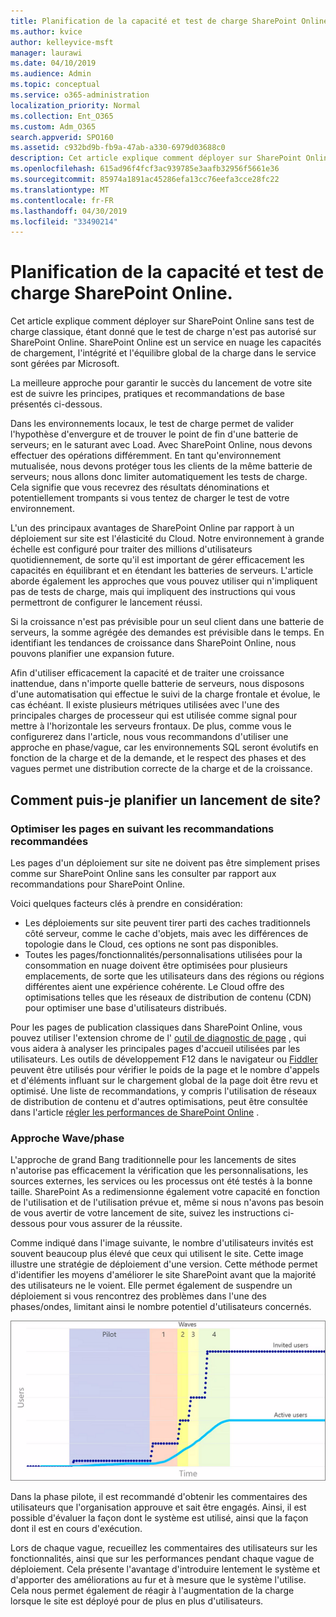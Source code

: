 ```yaml
---
title: Planification de la capacité et test de charge SharePoint Online
ms.author: kvice
author: kelleyvice-msft
manager: laurawi
ms.date: 04/10/2019
ms.audience: Admin
ms.topic: conceptual
ms.service: o365-administration
localization_priority: Normal
ms.collection: Ent_O365
ms.custom: Adm_O365
search.appverid: SPO160
ms.assetid: c932bd9b-fb9a-47ab-a330-6979d03688c0
description: Cet article explique comment déployer sur SharePoint Online sans effectuer de tests de charge traditionnels, car il n'est pas autorisé.
ms.openlocfilehash: 615ad96f4fcf3ac939785e3aafb32956f5661e36
ms.sourcegitcommit: 85974a1891ac45286efa13cc76eefa3cce28fc22
ms.translationtype: MT
ms.contentlocale: fr-FR
ms.lasthandoff: 04/30/2019
ms.locfileid: "33490214"
---
```

# <a name="capacity-planning-and-load-testing-sharepoint-online"></a>Planification de la capacité et test de charge SharePoint Online.

Cet article explique comment déployer sur SharePoint Online sans test de charge classique, étant donné que le test de charge n'est pas autorisé sur SharePoint Online. SharePoint Online est un service en nuage les capacités de chargement, l'intégrité et l'équilibre global de la charge dans le service sont gérées par Microsoft.
  
La meilleure approche pour garantir le succès du lancement de votre site est de suivre les principes, pratiques et recommandations de base présentés ci-dessous.
  
Dans les environnements locaux, le test de charge permet de valider l'hypothèse d'envergure et de trouver le point de fin d'une batterie de serveurs; en le saturant avec Load. Avec SharePoint Online, nous devons effectuer des opérations différemment. En tant qu'environnement mutualisée, nous devons protéger tous les clients de la même batterie de serveurs; nous allons donc limiter automatiquement les tests de charge. Cela signifie que vous recevrez des résultats dénominations et potentiellement trompants si vous tentez de charger le test de votre environnement.
  
L'un des principaux avantages de SharePoint Online par rapport à un déploiement sur site est l'élasticité du Cloud. Notre environnement à grande échelle est configuré pour traiter des millions d'utilisateurs quotidiennement, de sorte qu'il est important de gérer efficacement les capacités en équilibrant et en étendant les batteries de serveurs. L'article aborde également les approches que vous pouvez utiliser qui n'impliquent pas de tests de charge, mais qui impliquent des instructions qui vous permettront de configurer le lancement réussi. 
  
Si la croissance n'est pas prévisible pour un seul client dans une batterie de serveurs, la somme agrégée des demandes est prévisible dans le temps. En identifiant les tendances de croissance dans SharePoint Online, nous pouvons planifier une expansion future.
  
Afin d'utiliser efficacement la capacité et de traiter une croissance inattendue, dans n'importe quelle batterie de serveurs, nous disposons d'une automatisation qui effectue le suivi de la charge frontale et évolue, le cas échéant. Il existe plusieurs métriques utilisées avec l'une des principales charges de processeur qui est utilisée comme signal pour mettre à l'horizontale les serveurs frontaux. De plus, comme vous le configurerez dans l'article, nous vous recommandons d'utiliser une approche en phase/vague, car les environnements SQL seront évolutifs en fonction de la charge et de la demande, et le respect des phases et des vagues permet une distribution correcte de la charge et de la croissance. 
  
## <a name="how-do-i-plan-for-a-site-launch"></a>Comment puis-je planifier un lancement de site?

### <a name="optimize-pages-by-following-recommended-guidelines"></a>Optimiser les pages en suivant les recommandations recommandées
Les pages d'un déploiement sur site ne doivent pas être simplement prises comme sur SharePoint Online sans les consulter par rapport aux recommandations pour SharePoint Online.

Voici quelques facteurs clés à prendre en considération:
- Les déploiements sur site peuvent tirer parti des caches traditionnels côté serveur, comme le cache d'objets, mais avec les différences de topologie dans le Cloud, ces options ne sont pas disponibles.
- Toutes les pages/fonctionnalités/personnalisations utilisées pour la consommation en nuage doivent être optimisées pour plusieurs emplacements, de sorte que les utilisateurs dans des régions ou régions différentes aient une expérience cohérente. Le Cloud offre des optimisations telles que les réseaux de distribution de contenu (CDN) pour optimiser une base d'utilisateurs distribués.

Pour les pages de publication classiques dans SharePoint Online, vous pouvez utiliser l'extension chrome de l' [outil de diagnostic de page](https://aka.ms/perftool) , qui vous aidera à analyser les principales pages d'accueil utilisées par les utilisateurs.
Les outils de développement F12 dans le navigateur ou [Fiddler](https://www.telerik.com/download/fiddler) peuvent être utilisés pour vérifier le poids de la page et le nombre d'appels et d'éléments influant sur le chargement global de la page doit être revu et optimisé. Une liste de recommandations, y compris l'utilisation de réseaux de distribution de contenu et d'autres optimisations, peut être consultée dans l'article [régler les performances de SharePoint Online](https://aka.ms/tuneSPO) .

### <a name="wave--phase-approach"></a>Approche Wave/phase
L'approche de grand Bang traditionnelle pour les lancements de sites n'autorise pas efficacement la vérification que les personnalisations, les sources externes, les services ou les processus ont été testés à la bonne taille. SharePoint As a redimensionne également votre capacité en fonction de l'utilisation et de l'utilisation prévue et, même si nous n'avons pas besoin de vous avertir de votre lancement de site, suivez les instructions ci-dessous pour vous assurer de la réussite.
  
Comme indiqué dans l'image suivante, le nombre d'utilisateurs invités est souvent beaucoup plus élevé que ceux qui utilisent le site. Cette image illustre une stratégie de déploiement d'une version. Cette méthode permet d'identifier les moyens d'améliorer le site SharePoint avant que la majorité des utilisateurs ne le voient. Elle permet également de suspendre un déploiement si vous rencontrez des problèmes dans l'une des phases/ondes, limitant ainsi le nombre potentiel d'utilisateurs concernés.
  
![Graphique présentant les utilisateurs invités et actifs](media/0bc14a20-9420-4986-b9b9-fbcd2c6e0fb9.png)
  
Dans la phase pilote, il est recommandé d'obtenir les commentaires des utilisateurs que l'organisation approuve et sait être engagés. Ainsi, il est possible d'évaluer la façon dont le système est utilisé, ainsi que la façon dont il est en cours d'exécution.
  
Lors de chaque vague, recueillez les commentaires des utilisateurs sur les fonctionnalités, ainsi que sur les performances pendant chaque vague de déploiement. Cela présente l'avantage d'introduire lentement le système et d'apporter des améliorations au fur et à mesure que le système l'utilise. Cela nous permet également de réagir à l'augmentation de la charge lorsque le site est déployé pour de plus en plus d'utilisateurs.
